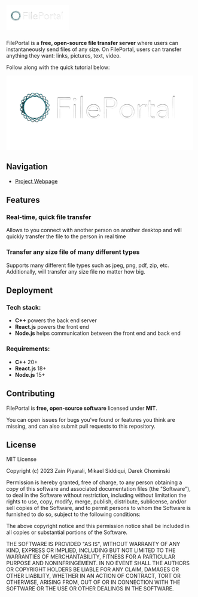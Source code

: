 <h1><picture>
  <img alt="FilePortal" src="./clientside/src/img/logo.png" height="66">
</picture></h1>


FilePortal is a **free, open-source file transfer server** where users can instantaneously send files of any size. On FilePortal, users can transfer anything they want: links, pictures, text, video. 


Follow along with the quick tutorial below:

<picture>
  <img alt="FilePortal" src="./clientside/src/img/logo.png" height="">
</picture>

## Navigation

- [Project Webpage](https://joinmastodon.org)


## Features

### Real-time, quick file transfer

Allows to you connect with another person on another desktop and will quickly transfer the file to the person in real time

### Transfer any size file of many different types

Supports many different file types such as jpeg, png, pdf, zip, etc. Additionally, will transfer any size file no matter how big.

## Deployment

### Tech stack:

- **C++** powers the back end server
- **React.js** powers the front end 
- **Node.js** helps communication between the front end and back end 

### Requirements:

- **C++** 20+
- **React.js** 18+
- **Node.js** 15+

## Contributing

FilePortal is **free, open-source software** licensed under **MIT**.

You can open issues for bugs you've found or features you think are missing, and can also submit pull requests to this repository. 

## License

MIT License

Copyright (c) 2023 Zain Piyarali, Mikael Siddiqui, Darek Chominski

Permission is hereby granted, free of charge, to any person obtaining a copy
of this software and associated documentation files (the "Software"), to deal
in the Software without restriction, including without limitation the rights
to use, copy, modify, merge, publish, distribute, sublicense, and/or sell
copies of the Software, and to permit persons to whom the Software is
furnished to do so, subject to the following conditions:

The above copyright notice and this permission notice shall be included in all
copies or substantial portions of the Software.

THE SOFTWARE IS PROVIDED "AS IS", WITHOUT WARRANTY OF ANY KIND, EXPRESS OR
IMPLIED, INCLUDING BUT NOT LIMITED TO THE WARRANTIES OF MERCHANTABILITY,
FITNESS FOR A PARTICULAR PURPOSE AND NONINFRINGEMENT. IN NO EVENT SHALL THE
AUTHORS OR COPYRIGHT HOLDERS BE LIABLE FOR ANY CLAIM, DAMAGES OR OTHER
LIABILITY, WHETHER IN AN ACTION OF CONTRACT, TORT OR OTHERWISE, ARISING FROM,
OUT OF OR IN CONNECTION WITH THE SOFTWARE OR THE USE OR OTHER DEALINGS IN THE
SOFTWARE.